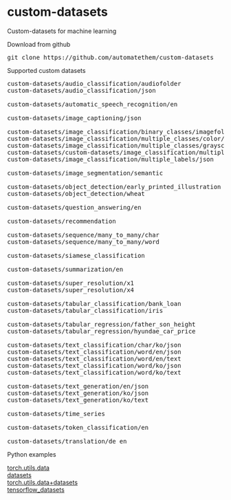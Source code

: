 # custom-datasets

Custom-datasets for machine learning

Download from github
<pre>
git clone https://github.com/automatethem/custom-datasets
</pre>

Supported custom datasets

<pre>
custom-datasets/audio_classification/audiofolder
custom-datasets/audio_classification/json

custom-datasets/automatic_speech_recognition/en

custom-datasets/image_captioning/json

custom-datasets/image_classification/binary_classes/imagefolder
custom-datasets/image_classification/multiple_classes/color/imagefolder
custom-datasets/image_classification/multiple_classes/grayscale/imagefolder
custom-datasets/custom-datasets/image_classification/multiple_classes/grayscale/json
custom-datasets/image_classification/multiple_labels/json

custom-datasets/image_segmentation/semantic

custom-datasets/object_detection/early_printed_illustration
custom-datasets/object_detection/wheat

custom-datasets/question_answering/en

custom-datasets/recommendation

custom-datasets/sequence/many_to_many/char
custom-datasets/sequence/many_to_many/word

custom-datasets/siamese_classification

custom-datasets/summarization/en

custom-datasets/super_resolution/x1
custom-datasets/super_resolution/x4

custom-datasets/tabular_classification/bank_loan
custom-datasets/tabular_classification/iris

custom-datasets/tabular_regression/father_son_height
custom-datasets/tabular_regression/hyundae_car_price

custom-datasets/text_classification/char/ko/json
custom-datasets/text_classification/word/en/json
custom-datasets/text_classification/word/en/text
custom-datasets/text_classification/word/ko/json
custom-datasets/text_classification/word/ko/text

custom-datasets/text_generation/en/json
custom-datasets/text_generation/ko/json
custom-datasets/text_generation/ko/text

custom-datasets/time_series

custom-datasets/token_classification/en

custom-datasets/translation/de_en
</pre>

Python examples

<a href="https://github.com/automatethem/custom-datasets/tree/main/python_examples/torch.utils.data">torch.utils.data</a><br>
<a href="https://github.com/automatethem/custom-datasets/tree/main/python_examples/datasets">datasets</a><br>
<a href="https://github.com/automatethem/custom-datasets/tree/main/python_examples/torch.utils.data+datasets">torch.utils.data+datasets</a><br>
<a href="https://github.com/automatethem/custom-datasets/tree/main/python_examples/tensorflow_datasets">tensorflow_datasets</a>


